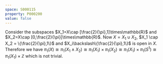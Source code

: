 ```yaml
---
space: S000115
property: P000200
value: false
---
```


Consider the subspaces $X_1=X\cap [\frac{2}{\pi},1]\times\mathbb{R}$ and $X_2=X\cap [0,\frac{2}{\pi}]\times\mathbb{R}$.
Now $X= X_1\cup X_2$, $X_1 \cap X_2 = \{\frac{2}{\pi},1\}$ and $X_i\backslash\{\frac{2}{\pi},1\}$ is open in $X$.
Therefore we have $\pi_1(X) \cong \pi_1(X_1\wedge X_2) \cong \pi_1(X_1) \times \pi_1(X_2) \cong \pi_1(X_1) \times \pi_1(S^1) \cong \pi_1(X_1) \times \mathbb{Z}$ which is not trivial.